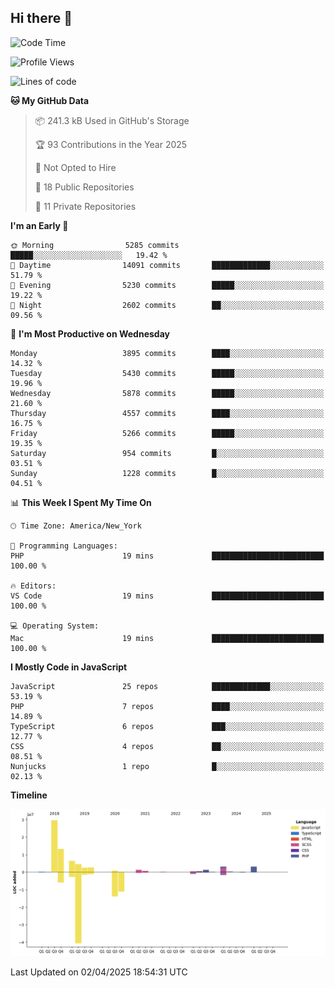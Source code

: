 ## Hi there 👋

<!--START_SECTION:waka-->
![Code Time](http://img.shields.io/badge/Code%20Time-348%20hrs%2055%20mins-blue)

![Profile Views](http://img.shields.io/badge/Profile%20Views-0-blue)

![Lines of code](https://img.shields.io/badge/From%20Hello%20World%20I%27ve%20Written-71.6%20million%20lines%20of%20code-blue)

**🐱 My GitHub Data** 

> 📦 241.3 kB Used in GitHub's Storage 
 > 
> 🏆 93 Contributions in the Year 2025
 > 
> 🚫 Not Opted to Hire
 > 
> 📜 18 Public Repositories 
 > 
> 🔑 11 Private Repositories 
 > 
**I'm an Early 🐤** 

```text
🌞 Morning                5285 commits        █████░░░░░░░░░░░░░░░░░░░░   19.42 % 
🌆 Daytime                14091 commits       █████████████░░░░░░░░░░░░   51.79 % 
🌃 Evening                5230 commits        █████░░░░░░░░░░░░░░░░░░░░   19.22 % 
🌙 Night                  2602 commits        ██░░░░░░░░░░░░░░░░░░░░░░░   09.56 % 
```
📅 **I'm Most Productive on Wednesday** 

```text
Monday                   3895 commits        ████░░░░░░░░░░░░░░░░░░░░░   14.32 % 
Tuesday                  5430 commits        █████░░░░░░░░░░░░░░░░░░░░   19.96 % 
Wednesday                5878 commits        █████░░░░░░░░░░░░░░░░░░░░   21.60 % 
Thursday                 4557 commits        ████░░░░░░░░░░░░░░░░░░░░░   16.75 % 
Friday                   5266 commits        █████░░░░░░░░░░░░░░░░░░░░   19.35 % 
Saturday                 954 commits         █░░░░░░░░░░░░░░░░░░░░░░░░   03.51 % 
Sunday                   1228 commits        █░░░░░░░░░░░░░░░░░░░░░░░░   04.51 % 
```


📊 **This Week I Spent My Time On** 

```text
🕑︎ Time Zone: America/New_York

💬 Programming Languages: 
PHP                      19 mins             █████████████████████████   100.00 % 

🔥 Editors: 
VS Code                  19 mins             █████████████████████████   100.00 % 

💻 Operating System: 
Mac                      19 mins             █████████████████████████   100.00 % 
```

**I Mostly Code in JavaScript** 

```text
JavaScript               25 repos            █████████████░░░░░░░░░░░░   53.19 % 
PHP                      7 repos             ████░░░░░░░░░░░░░░░░░░░░░   14.89 % 
TypeScript               6 repos             ███░░░░░░░░░░░░░░░░░░░░░░   12.77 % 
CSS                      4 repos             ██░░░░░░░░░░░░░░░░░░░░░░░   08.51 % 
Nunjucks                 1 repo              █░░░░░░░░░░░░░░░░░░░░░░░░   02.13 % 
```



**Timeline**

![Lines of Code chart](https://raw.githubusercontent.com/wilbertcaba/wilbertcaba/main/assets/bar_graph.png)


 Last Updated on 02/04/2025 18:54:31 UTC
<!--END_SECTION:waka-->

<!--
**wilbertcaba/wilbertcaba** is a ✨ _special_ ✨ repository because its `README.md` (this file) appears on your GitHub profile.

Here are some ideas to get you started:

- 🔭 I’m currently working on ...
- 🌱 I’m currently learning ...
- 👯 I’m looking to collaborate on ...
- 🤔 I’m looking for help with ...
- 💬 Ask me about ...
- 📫 How to reach me: ...
- 😄 Pronouns: ...
- ⚡ Fun fact: ...
-->

